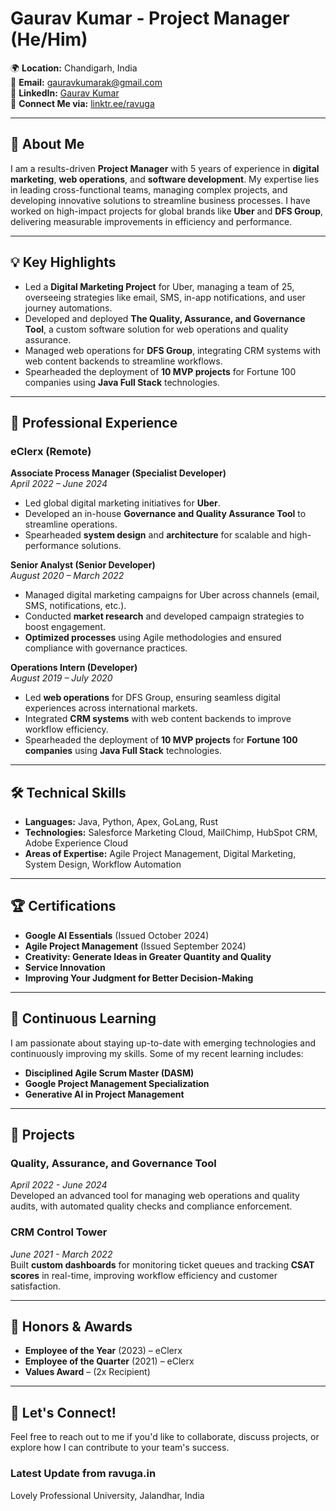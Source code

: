# Gaurav Kumar - Project Manager (He/Him)

🌍 **Location:** Chandigarh, India  
📧 **Email:** gauravkumarak@gmail.com  
🔗 **LinkedIn:** [Gaurav Kumar](https://www.linkedin.com/in/ravuga)  
🔗 **Connect Me via:** [linktr.ee/ravuga](https://linktr.ee/ravuga)

---

## 👋 About Me

I am a results-driven **Project Manager** with 5 years of experience in **digital marketing**, **web operations**, and **software development**. My expertise lies in leading cross-functional teams, managing complex projects, and developing innovative solutions to streamline business processes. I have worked on high-impact projects for global brands like **Uber** and **DFS Group**, delivering measurable improvements in efficiency and performance.

---

## 💡 Key Highlights

- Led a **Digital Marketing Project** for Uber, managing a team of 25, overseeing strategies like email, SMS, in-app notifications, and user journey automations.
- Developed and deployed **The Quality, Assurance, and Governance Tool**, a custom software solution for web operations and quality assurance.
- Managed web operations for **DFS Group**, integrating CRM systems with web content backends to streamline workflows.
- Spearheaded the deployment of **10 MVP projects** for Fortune 100 companies using **Java Full Stack** technologies.

---

## 💼 Professional Experience

### eClerx (Remote)
**Associate Process Manager (Specialist Developer)**  
_April 2022 – June 2024_  
- Led global digital marketing initiatives for **Uber**.
- Developed an in-house **Governance and Quality Assurance Tool** to streamline operations.
- Spearheaded **system design** and **architecture** for scalable and high-performance solutions.

**Senior Analyst (Senior Developer)**  
_August 2020 – March 2022_  
- Managed digital marketing campaigns for Uber across channels (email, SMS, notifications, etc.).
- Conducted **market research** and developed campaign strategies to boost engagement.
- **Optimized processes** using Agile methodologies and ensured compliance with governance practices.

**Operations Intern (Developer)**  
_August 2019 – July 2020_  
- Led **web operations** for DFS Group, ensuring seamless digital experiences across international markets.
- Integrated **CRM systems** with web content backends to improve workflow efficiency.
- Spearheaded the deployment of **10 MVP projects** for **Fortune 100 companies** using **Java Full Stack** technologies.

---

## 🛠️ Technical Skills

- **Languages:** Java, Python, Apex, GoLang, Rust  
- **Technologies:** Salesforce Marketing Cloud, MailChimp, HubSpot CRM, Adobe Experience Cloud  
- **Areas of Expertise:** Agile Project Management, Digital Marketing, System Design, Workflow Automation

---

## 🏆 Certifications

- **Google AI Essentials** (Issued October 2024)
- **Agile Project Management** (Issued September 2024)
- **Creativity: Generate Ideas in Greater Quantity and Quality**
- **Service Innovation**
- **Improving Your Judgment for Better Decision-Making**

---

## 🌱 Continuous Learning

I am passionate about staying up-to-date with emerging technologies and continuously improving my skills. Some of my recent learning includes:

- **Disciplined Agile Scrum Master (DASM)**
- **Google Project Management Specialization**
- **Generative AI in Project Management**

---

## 🔧 Projects

### Quality, Assurance, and Governance Tool  
_April 2022 - June 2024_  
Developed an advanced tool for managing web operations and quality audits, with automated quality checks and compliance enforcement.

### CRM Control Tower  
_June 2021 - March 2022_  
Built **custom dashboards** for monitoring ticket queues and tracking **CSAT scores** in real-time, improving workflow efficiency and customer satisfaction.

---

## 🏅 Honors & Awards

- **Employee of the Year** (2023) – eClerx  
- **Employee of the Quarter** (2021) – eClerx  
- **Values Award** – (2x Recipient)

---

## 💬 Let's Connect!

Feel free to reach out to me if you'd like to collaborate, discuss projects, or explore how I can contribute to your team's success.



### Latest Update from ravuga.in
<p>Lovely Professional University, Jalandhar, India</p>
